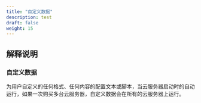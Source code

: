 ```yaml
---
title: "自定义数据"
description: test
draft: false
weight: 15
---
```


## 解释说明

### 自定义数据

为用户自定义的任何格式、任何内容的配置文本或脚本，当云服务器启动时的自动运行，如果一次购买多台云服务器，自定义数据会在所有的云服务器上运行。

















